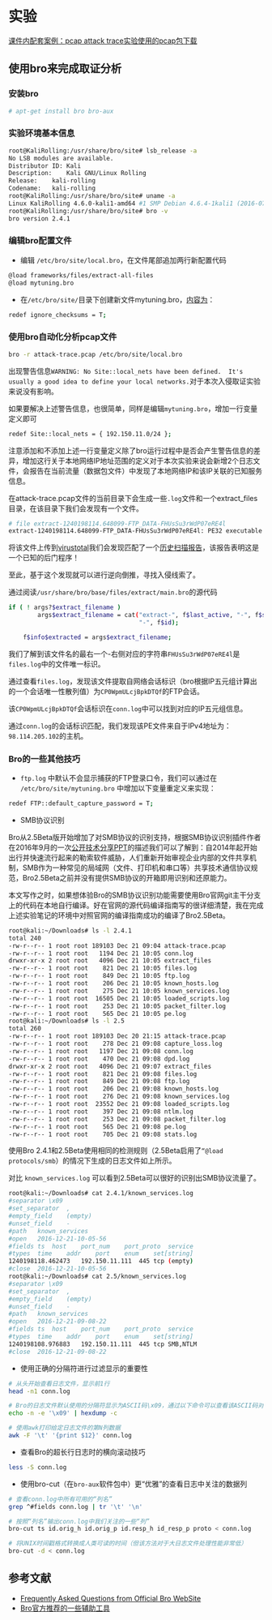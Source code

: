 # 实验

[课件内配套案例：pcap attack trace实验使用的pcap包下载](attack-trace.pcap)

## 使用bro来完成取证分析

### 安装bro

```bash
# apt-get install bro bro-aux
```

### 实验环境基本信息

```bash
root@KaliRolling:/usr/share/bro/site# lsb_release -a
No LSB modules are available.
Distributor ID: Kali
Description:    Kali GNU/Linux Rolling
Release:    kali-rolling
Codename:   kali-rolling
root@KaliRolling:/usr/share/bro/site# uname -a
Linux KaliRolling 4.6.0-kali1-amd64 #1 SMP Debian 4.6.4-1kali1 (2016-07-21) x86_64 GNU/Linux
root@KaliRolling:/usr/share/bro/site# bro -v
bro version 2.4.1
```

### 编辑bro配置文件

* 编辑 ```/etc/bro/site/local.bro```，在文件尾部追加两行新配置代码

```bash
@load frameworks/files/extract-all-files
@load mytuning.bro
```

* 在```/etc/bro/site/```目录下创建新文件mytuning.bro，[内容为](https://www.bro.org/documentation/faq.html#why-isn-t-bro-producing-the-logs-i-expect-a-note-about-checksums)：

```bash
redef ignore_checksums = T;
```

### 使用bro自动化分析pcap文件

```bash
bro -r attack-trace.pcap /etc/bro/site/local.bro
```

出现警告信息```WARNING: No Site::local_nets have been defined.  It's usually a good idea to define your local networks.```对于本次入侵取证实验来说没有影响。

如果要解决上述警告信息，也很简单，同样是编辑```mytuning.bro```，增加一行变量定义即可

```bash
redef Site::local_nets = { 192.150.11.0/24 };
```

注意添加和不添加上述一行变量定义除了bro运行过程中是否会产生警告信息的差异，增加这行关于本地网络IP地址范围的定义对于本次实验来说会新增2个日志文件，会报告在当前流量（数据包文件）中发现了本地网络IP和该IP关联的已知服务信息。

在attack-trace.pcap文件的当前目录下会生成一些```.log```文件和一个extract_files目录，在该目录下我们会发现有一个文件。

```bash
# file extract-1240198114.648099-FTP_DATA-FHUsSu3rWdP07eRE4l 
extract-1240198114.648099-FTP_DATA-FHUsSu3rWdP07eRE4l: PE32 executable (GUI) Intel 80386, for MS Windows
```

将该文件上传到[virustotal](https://virustotal.com/)我们会发现匹配了一个[历史扫描报告](https://virustotal.com/en/file/b14ccb3786af7553f7c251623499a7fe67974dde69d3dffd65733871cddf6b6d/analysis/)，该报告表明这是一个已知的后门程序！

至此，基于这个发现就可以进行逆向倒推，寻找入侵线索了。

通过阅读```/usr/share/bro/base/files/extract/main.bro```的源代码

```bash
if ( ! args?$extract_filename )
        args$extract_filename = cat("extract-", f$last_active, "-", f$source,
                                    "-", f$id);

    f$info$extracted = args$extract_filename;
```

我们了解到该文件名的最右一个-右侧对应的字符串```FHUsSu3rWdP07eRE4l```是```files.log```中的文件唯一标识。

通过查看```files.log```，发现该文件提取自网络会话标识（bro根据IP五元组计算出的一个会话唯一性散列值）为```CP0WpmULcjBpkDTQf```的FTP会话。

该```CP0WpmULcjBpkDTQf```会话标识在```conn.log```中可以找到对应的IP五元组信息。

通过```conn.log```的会话标识匹配，我们发现该PE文件来自于IPv4地址为：```98.114.205.102```的主机。

### Bro的一些其他技巧

* ```ftp.log``` 中默认不会显示捕获的FTP登录口令，我们可以通过在 ```/etc/bro/site/mytuning.bro``` 中增加以下变量重定义来实现：

```bash
redef FTP::default_capture_password = T;
```

* SMB协议识别

Bro从2.5Beta版开始增加了对SMB协议的识别支持，根据SMB协议识别插件作者在2016年9月的一次[公开技术分享PPT](https://www.bro.org/brocon2016/slides/hall_smb.pdf)的描述我们可以了解到：自2014年起开始出行并快速流行起来的勒索软件威胁，人们重新开始审视企业内部的文件共享机制，SMB作为一种常见的局域网（文件、打印机和串口等）共享技术通信协议规范，Bro2.5Beta之前并没有提供SMB协议的开箱即用识别和还原能力。

本文写作之时，如果想体验Bro的SMB协议识别功能需要使用Bro官网git主干分支上的代码在本地自行编译。好在官网的源代码编译指南写的很详细清楚，我在完成上述实验笔记的环境中对照官网的编译指南成功的编译了Bro2.5Beta。

```bash
root@kali:~/Downloads# ls -l 2.4.1
total 240
-rw-r--r-- 1 root root 189103 Dec 21 09:04 attack-trace.pcap
-rw-r--r-- 1 root root   1194 Dec 21 10:05 conn.log
drwxr-xr-x 2 root root   4096 Dec 21 10:05 extract_files
-rw-r--r-- 1 root root    821 Dec 21 10:05 files.log
-rw-r--r-- 1 root root    849 Dec 21 10:05 ftp.log
-rw-r--r-- 1 root root    206 Dec 21 10:05 known_hosts.log
-rw-r--r-- 1 root root    275 Dec 21 10:05 known_services.log
-rw-r--r-- 1 root root  16505 Dec 21 10:05 loaded_scripts.log
-rw-r--r-- 1 root root    253 Dec 21 10:05 packet_filter.log
-rw-r--r-- 1 root root    565 Dec 21 10:05 pe.log
root@kali:~/Downloads# ls -l 2.5
total 260
-rw-r--r-- 1 root root 189103 Dec 20 21:15 attack-trace.pcap
-rw-r--r-- 1 root root    278 Dec 21 09:08 capture_loss.log
-rw-r--r-- 1 root root   1197 Dec 21 09:08 conn.log
-rw-r--r-- 1 root root    470 Dec 21 09:08 dpd.log
drwxr-xr-x 2 root root   4096 Dec 21 09:07 extract_files
-rw-r--r-- 1 root root    821 Dec 21 09:08 files.log
-rw-r--r-- 1 root root    849 Dec 21 09:08 ftp.log
-rw-r--r-- 1 root root    206 Dec 21 09:08 known_hosts.log
-rw-r--r-- 1 root root    276 Dec 21 09:08 known_services.log
-rw-r--r-- 1 root root  23552 Dec 21 09:08 loaded_scripts.log
-rw-r--r-- 1 root root    397 Dec 21 09:08 ntlm.log
-rw-r--r-- 1 root root    253 Dec 21 09:08 packet_filter.log
-rw-r--r-- 1 root root    565 Dec 21 09:08 pe.log
-rw-r--r-- 1 root root    705 Dec 21 09:08 stats.log
```

使用Bro 2.4.1和2.5Beta使用相同的检测规则（2.5Beta启用了```“@load protocols/smb```）的情况下生成的日志文件如上所示。

对比 ```known_services.log``` 可以看到2.5Beta可以很好的识别出SMB协议流量了。

```bash
root@kali:~/Downloads# cat 2.4.1/known_services.log
#separator \x09
#set_separator  ,
#empty_field    (empty)
#unset_field    -
#path   known_services
#open   2016-12-21-10-05-56
#fields ts  host    port_num    port_proto  service
#types  time    addr    port    enum    set[string]
1240198118.462473   192.150.11.111  445 tcp (empty)
#close  2016-12-21-10-05-56
root@kali:~/Downloads# cat 2.5/known_services.log
#separator \x09
#set_separator  ,
#empty_field    (empty)
#unset_field    -
#path   known_services
#open   2016-12-21-09-08-22
#fields ts  host    port_num    port_proto  service
#types  time    addr    port    enum    set[string]
1240198108.976883   192.150.11.111  445 tcp SMB,NTLM
#close  2016-12-21-09-08-22
```

* 使用正确的分隔符进行过滤显示的重要性

```bash
# 从头开始查看日志文件，显示前1行
head -n1 conn.log

# Bro的日志文件默认使用的分隔符显示为ASCII码\x09，通过以下命令可以查看该ASCII码对应的“可打印字符”
echo -n -e '\x09' | hexdump -c

# 使用awk打印给定日志文件的第N列数据
awk -F '\t' '{print $12}' conn.log 
```

* 查看Bro的超长行日志时的横向滚动技巧

```bash
less -S conn.log
```

* 使用bro-cut（在```bro-aux```软件包中）更“优雅”的查看日志中关注的数据列

```bash
# 查看conn.log中所有可用的“列名”
grep ^#fields conn.log | tr '\t' '\n'

# 按照“列名”输出conn.log中我们关注的一些“列”
bro-cut ts id.orig_h id.orig_p id.resp_h id_resp_p proto < conn.log

# 将UNIX时间戳格式转换成人类可读的时间（但该方法对于大日志文件处理性能非常低）
bro-cut -d < conn.log
```

## 参考文献

* [Frequently Asked Questions from Official Bro WebSite](https://www.bro.org/documentation/faq.html)
* [Bro官方推荐的一些辅助工具](https://www.bro.org/community/software.html)

